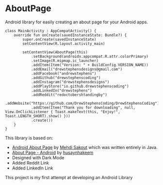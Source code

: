# AboutPage
Android library for easily creating an about page for your Android apps.

```
class MainActivity : AppCompatActivity() {
    override fun onCreate(savedInstanceState: Bundle?) {
        super.onCreate(savedInstanceState)
        setContentView(R.layout.activity_main)

        setContentView(AboutPage(this)
            .setBackground(androidx.appcompat.R.attr.colorPrimary)
            .setImage(R.mipmap.ic_launcher)
            .addItem(Item("Version: " + BuildConfig.VERSION_NAME))
            .addEmail("drewstephensdesigns@gmail.com")
            .addFacebook("andrewstephens")
            .addGithub("drewstephenscoding")
            .addInstagram("drewstephensdesigns")
            .addPlayStore("io.github.drewstephenscoding")
            .addLinkedIn("drewstephens")
            .addReddit("redoctobershtandingby")
            .addWebsite("https://github.com/DrewStephensCoding/DrewStephensCoding")
            .addItem(Item("Thank you for downloading", null, View.OnClickListener { Toast.makeText(this, "Enjoy!", Toast.LENGTH_SHORT).show() }))
            .create())
    }
}
```

This library is based on:
-  [Android About Page](https://github.com/medyo/android-about-page) by [Mehdi Sakout](https://github.com/medyo) which was written entirely in Java. 
-  [About Page - Android](https://github.com/husaynhakeem/about-page-android/blob/master/README.md) by [husaynhakeem](https://github.com/husaynhakeem)
-  Designed with Dark Mode
-  Added Reddit Link
-  Added LinkedIn Link

This project is my first attempt at developing an Android Library 
